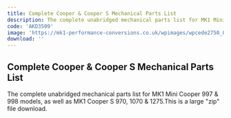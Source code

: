 ```yaml
---
title: Complete Cooper & Cooper S Mechanical Parts List
description: The complete unabridged mechanical parts list for MK1 Mini Cooper 997 & 998 models, as well as MK1 Cooper S's 970, 1070 & 1275
code: 'AKD3509'
image: 'https://mk1-performance-conversions.co.uk/wpimages/wpcede2750_06.png'
download: ''
---
```


<!-- Content of the page -->

## Complete Cooper & Cooper S Mechanical Parts List

The complete unabridged mechanical parts list for MK1 Mini Cooper 997 & 998 models, as well as MK1 Cooper S 970, 1070 & 1275.This is a large "zip" file download.

